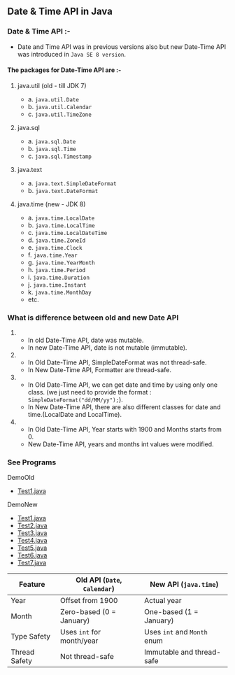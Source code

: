 ## Date & Time API in Java

### Date & Time API :-
- Date and Time API was in previous versions also but new Date-Time API was introduced in `Java SE 8 version`.

#### The packages for Date-Time API are :-
1. java.util (old - till JDK 7)
   - a. `java.util.Date`
   - b. `java.util.Calendar`
   - c. `java.util.TimeZone`


2. java.sql
   - a. `java.sql.Date`
   - b. `java.sql.Time`
   - c. `java.sql.Timestamp`


3. java.text
   - a. `java.text.SimpleDateFormat`
   - b. `java.text.DateFormat`


4. java.time (new - JDK 8)
   - a. `java.time.LocalDate`
   - b. `java.time.LocalTime`
   - c. `java.time.LocalDateTime`
   - d. `java.time.ZoneId`
   - e. `java.time.Clock`
   - f. `java.time.Year`
   - g. `java.time.YearMonth`
   - h. `java.time.Period`
   - i. `java.time.Duration`
   - j. `java.time.Instant`
   - k. `java.time.MonthDay`
   - etc.

### What is difference between old and new Date API
1. 
   - In old Date-Time API, date was mutable. 
   - In new Date-Time API, date is not mutable (immutable).


2. 
   - In Old Date-Time API, SimpleDateFormat was not thread-safe. 
   - In New Date-Time API, Formatter are thread-safe.


3. 
   - In Old Date-Time API, we can get date and time by using only one class. (we just need to provide the format : `SimpleDateFormat("dd/MM/yy");`).
   - In New Date-Time API, there are also different classes for date and time.(LocalDate and LocalTime).


4. 
   - In Old Date-Time API, Year starts with 1900 and Months starts from 0.
   - New Date-Time API, years and months int values were modified.
   
### See Programs
DemoOld
- [Test1.java](_6%2FdemoOld%2FTest1.java)

DemoNew

* [Test1.java](_6%2FdemoNew%2FTest1.java)
* [Test2.java](_6%2FdemoNew%2FTest2.java)
* [Test3.java](_6%2FdemoNew%2FTest3.java)
* [Test4.java](_6%2FdemoNew%2FTest4.java)
* [Test5.java](_6%2FdemoNew%2FTest5.java)
* [Test6.java](_6%2FdemoNew%2FTest6.java)
* [Test7.java](_6%2FdemoNew%2FTest7.java)


| Feature       | Old API (`Date`, `Calendar`) | New API (`java.time`)       |
| ------------- | ---------------------------- | --------------------------- |
| Year          | Offset from 1900             | Actual year                 |
| Month         | Zero-based (0 = January)     | One-based (1 = January)     |
| Type Safety   | Uses `int` for month/year    | Uses `int` and `Month` enum |
| Thread Safety | Not thread-safe              | Immutable and thread-safe   |
